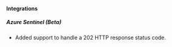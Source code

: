 
#### Integrations
##### Azure Sentinel (Beta)
- Added support to handle a 202 HTTP response status code.
